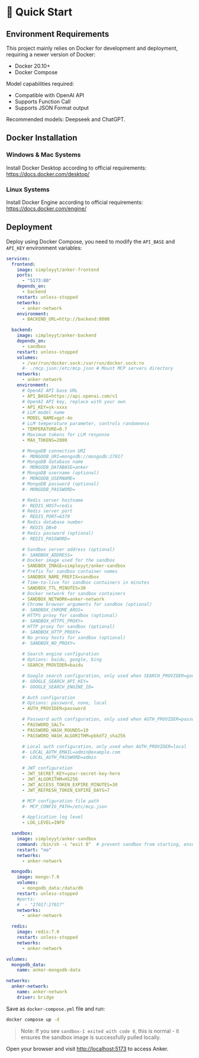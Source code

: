 # 🚀 Quick Start

## Environment Requirements

This project mainly relies on Docker for development and deployment, requiring a newer version of Docker:

 * Docker 20.10+
 * Docker Compose

Model capabilities required:

 * Compatible with OpenAI API
 * Supports Function Call
 * Supports JSON Format output

Recommended models: Deepseek and ChatGPT.

## Docker Installation

### Windows & Mac Systems

Install Docker Desktop according to official requirements: https://docs.docker.com/desktop/

### Linux Systems

Install Docker Engine according to official requirements: https://docs.docker.com/engine/

## Deployment

Deploy using Docker Compose, you need to modify the `API_BASE` and `API_KEY` environment variables:

<!-- docker-compose-example.yml -->
```yaml
services:
  frontend:
    image: simpleyyt/anker-frontend
    ports:
      - "5173:80"
    depends_on:
      - backend
    restart: unless-stopped
    networks:
      - anker-network
    environment:
      - BACKEND_URL=http://backend:8000

  backend:
    image: simpleyyt/anker-backend
    depends_on:
      - sandbox
    restart: unless-stopped
    volumes:
      - /var/run/docker.sock:/var/run/docker.sock:ro
      #- ./mcp.json:/etc/mcp.json # Mount MCP servers directory
    networks:
      - anker-network
    environment:
      # OpenAI API base URL
      - API_BASE=https://api.openai.com/v1
      # OpenAI API key, replace with your own
      - API_KEY=sk-xxxx
      # LLM model name
      - MODEL_NAME=gpt-4o
      # LLM temperature parameter, controls randomness
      - TEMPERATURE=0.7
      # Maximum tokens for LLM response
      - MAX_TOKENS=2000

      # MongoDB connection URI
      #- MONGODB_URI=mongodb://mongodb:27017
      # MongoDB database name
      #- MONGODB_DATABASE=anker
      # MongoDB username (optional)
      #- MONGODB_USERNAME=
      # MongoDB password (optional)
      #- MONGODB_PASSWORD=

      # Redis server hostname
      #- REDIS_HOST=redis
      # Redis server port
      #- REDIS_PORT=6379
      # Redis database number
      #- REDIS_DB=0
      # Redis password (optional)
      #- REDIS_PASSWORD=

      # Sandbox server address (optional)
      #- SANDBOX_ADDRESS=
      # Docker image used for the sandbox
      - SANDBOX_IMAGE=simpleyyt/anker-sandbox
      # Prefix for sandbox container names
      - SANDBOX_NAME_PREFIX=sandbox
      # Time-to-live for sandbox containers in minutes
      - SANDBOX_TTL_MINUTES=30
      # Docker network for sandbox containers
      - SANDBOX_NETWORK=anker-network
      # Chrome browser arguments for sandbox (optional)
      #- SANDBOX_CHROME_ARGS=
      # HTTPS proxy for sandbox (optional)
      #- SANDBOX_HTTPS_PROXY=
      # HTTP proxy for sandbox (optional)
      #- SANDBOX_HTTP_PROXY=
      # No proxy hosts for sandbox (optional)
      #- SANDBOX_NO_PROXY=
      
      # Search engine configuration
      # Options: baidu, google, bing
      - SEARCH_PROVIDER=baidu

      # Google search configuration, only used when SEARCH_PROVIDER=google
      #- GOOGLE_SEARCH_API_KEY=
      #- GOOGLE_SEARCH_ENGINE_ID=

      # Auth configuration
      # Options: password, none, local
      - AUTH_PROVIDER=password

      # Password auth configuration, only used when AUTH_PROVIDER=password
      - PASSWORD_SALT=
      - PASSWORD_HASH_ROUNDS=10
      - PASSWORD_HASH_ALGORITHM=pbkdf2_sha256

      # Local auth configuration, only used when AUTH_PROVIDER=local
      #- LOCAL_AUTH_EMAIL=admin@example.com
      #- LOCAL_AUTH_PASSWORD=admin

      # JWT configuration
      - JWT_SECRET_KEY=your-secret-key-here
      - JWT_ALGORITHM=HS256
      - JWT_ACCESS_TOKEN_EXPIRE_MINUTES=30
      - JWT_REFRESH_TOKEN_EXPIRE_DAYS=7

      # MCP configuration file path
      #- MCP_CONFIG_PATH=/etc/mcp.json

      # Application log level
      - LOG_LEVEL=INFO

  sandbox:
    image: simpleyyt/anker-sandbox
    command: /bin/sh -c "exit 0"  # prevent sandbox from starting, ensure image is pulled
    restart: "no"
    networks:
      - anker-network

  mongodb:
    image: mongo:7.0
    volumes:
      - mongodb_data:/data/db
    restart: unless-stopped
    #ports:
    #  - "27017:27017"
    networks:
      - anker-network

  redis:
    image: redis:7.0
    restart: unless-stopped
    networks:
      - anker-network

volumes:
  mongodb_data:
    name: anker-mongodb-data

networks:
  anker-network:
    name: anker-network
    driver: bridge
```
<!-- /docker-compose-example.yml -->

Save as `docker-compose.yml` file and run:

```bash
docker compose up -d
```

> Note: If you see `sandbox-1 exited with code 0`, this is normal - it ensures the sandbox image is successfully pulled locally.

Open your browser and visit <http://localhost:5173> to access Anker. 
